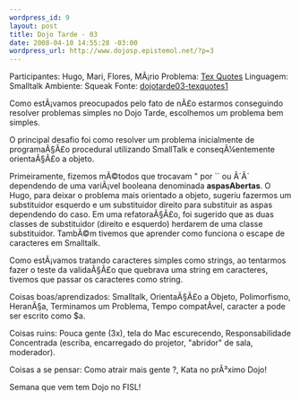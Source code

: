 ```yaml
--- 
wordpress_id: 9
layout: post
title: Dojo Tarde - 03
date: 2008-04-10 14:55:28 -03:00
wordpress_url: http://www.dojosp.epistemol.net/?p=3
---
```

Participantes: Hugo, Mari, Flores, MÃ¡rio
Problema: <a title="TeX Quotes" href="http://online-judge.uva.es/problemset/v2/272.html" target="_blank">Tex Quotes</a>
Linguagem: Smalltalk
Ambiente: Squeak
Fonte: <a href="http://www.dojosp.org/wp-content/uploads/2008/04/dojotarde03-texquotes1.zip">dojotarde03-texquotes1</a>

Como estÃ¡vamos preocupados pelo fato de nÃ£o estarmos conseguindo resolver problemas simples no Dojo Tarde, escolhemos um problema bem simples.

O principal desafio foi como resolver um problema inicialmente de programaÃ§Ã£o procedural utilizando SmallTalk e conseqÃ¼entemente orientaÃ§Ã£o a objeto.

Primeiramente, fizemos mÃ©todos que trocavam " por `` ou Â´Â´ dependendo de uma variÃ¡vel booleana denominada <strong>aspasAbertas</strong>. O Hugo, para deixar o problema mais orientado a objeto, sugeriu fazermos um substituidor esquerdo e um substituidor direito para substituir as aspas dependendo do caso. Em uma refatoraÃ§Ã£o, foi sugerido que as duas classes de substituidor (direito e esquerdo) herdarem de uma classe substituidor. TambÃ©m tivemos que aprender como funciona o escape de caracteres em Smalltalk.

Como estÃ¡vamos tratando caracteres simples como strings, ao tentarmos fazer o teste da validaÃ§Ã£o que quebrava uma string em caracteres, tivemos que passar os caracteres como string.

Coisas boas/aprendizados: Smalltalk, OrientaÃ§Ã£o a Objeto, Polimorfismo, HeranÃ§a, Terminamos um Problema, Tempo compatÃ­vel, caracter a pode ser escrito como $a.

Coisas ruins: Pouca gente (3x), tela do Mac escurecendo, Responsabilidade Concentrada (escriba, encarregado do projetor, "abridor" de sala, moderador).

Coisas a se pensar: Como atrair mais gente ?,<a href="http://www.dojosp.org/wp-content/uploads/2008/04/dojotarde03-texquotes1.zip"></a> Kata no prÃ³ximo Dojo!

Semana que vem tem Dojo no FISL!

<a href="http://www.dojosp.org/wp-content/uploads/2008/04/dojotarde03-texquotes1.zip">
</a>
